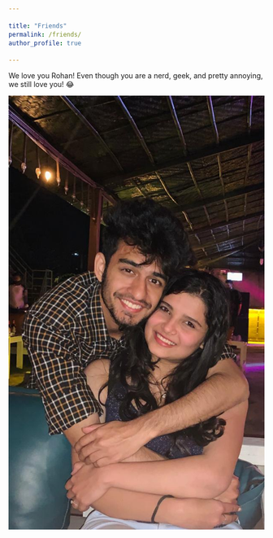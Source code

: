 ```yaml
---

title: "Friends"
permalink: /friends/
author_profile: true

---
```



We love you Rohan! Even though you are a nerd, geek, and pretty annoying, we still love you! 😂

<img src="/images/World.jpeg">


